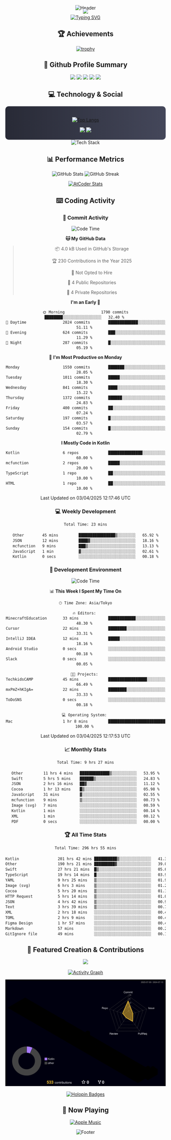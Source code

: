 <div align="center">
  
![Header](https://capsule-render.vercel.app/api?type=waving&color=gradient&customColorList=12&height=300&section=header&text=Welcome%20to%20Batapii's%20Universe&fontSize=50&animation=fadeIn&fontAlignY=40&desc=Android%20Developer%20|%20Kotlin%20LOVE%20)

<div style="margin-top: -20px;">
  <img src="https://readme-typing-svg.herokuapp.com/?lines=Crafting+Android+Experiences;Building+Tomorrow's+Apps+Today;Always+Learning,+Always+Growing&font=Fira%20Code&center=true&width=440&height=45&color=f75c7e&vCenter=true&size=22&pause=1000">
</div>

<a href="https://git.io/typing-svg">
  <img src="https://readme-typing-svg.demolab.com?font=Fira+Code&weight=600&size=28&duration=4000&pause=1000&center=true&vCenter=true&width=800&lines=Hey+there!+I'm+Batapii+%F0%9F%91%8B;Android+Developer+from+Japan+%F0%9F%87%AF%F0%9F%87%B5" alt="Typing SVG" />
</a>

## 🏆 Achievements

[![trophy](https://github-profile-trophy.vercel.app/?username=batapii&theme=onestar&no-frame=true&no-bg=true&column=8&rank=SECRET,SSS,SS,S,AAA,AA,A,B,C,?&margin-w=10&margin-h=10)](https://github.com/ryo-ma/github-profile-trophy)

## 🎯 Github Profile Summary

<div align="center">
  <img src="http://github-profile-summary-cards.vercel.app/api/cards/profile-details?username=batapii&theme=radical" />
  <img src="http://github-profile-summary-cards.vercel.app/api/cards/repos-per-language?username=batapii&theme=radical" />
  <img src="http://github-profile-summary-cards.vercel.app/api/cards/most-commit-language?username=batapii&theme=radical" />
  <img src="http://github-profile-summary-cards.vercel.app/api/cards/stats?username=batapii&theme=radical" />
  <img src="http://github-profile-summary-cards.vercel.app/api/cards/productive-time?username=batapii&theme=radical" />
</div>

## 💻 Technology & Social

<div align="center" style="background: linear-gradient(to right, #282A36, #44475A); padding: 20px; border-radius: 10px;">

[![Top Langs](https://github-readme-stats.vercel.app/api/top-langs/?username=batapii
)](https://github.com/anuraghazra/github-readme-stats)

<div style="margin-top: 15px">
<a href="https://github.com/batapii"><img src="https://img.shields.io/github/followers/batapii?style=for-the-badge&logo=github&label=Follow&color=ff6e96&labelColor=282A36"/></a>
<a href="https://twitter.com/batapii3939"><img src="https://img.shields.io/twitter/follow/batapii?style=for-the-badge&logo=twitter&color=1DA1F2&labelColor=282A36&label= Twitter"/></a>
</div>

</div>

<div align="center">
<img src="https://github-readme-tech-stack.vercel.app/api/cards?title=Tech+Stack&align=center&titleAlign=center&fontSize=20&lineHeight=10&lineCount=4&theme=github_dark&width=800&bg=%230D1117&badge=%23161B22&border=%2321262D&titleColor=%2358A6FF&line1=kotlin%2Ckotlin%2C0095D5%3Bandroid%2Candroid%2C00ff00%3Bjetpackcompose%2Cjetpack%2C4285F4%3B&line2=swift%2Cswift%2CFA7343%3Bfirebase%2Cfirebase%2CFFCA28%3Bgithub%2Cgithub%2C181717%3B&line3=typescript%2Ctypescript%2C3178C6%3Bgraphql%2Cgraphql%2CE10098%3Bsupabase%2Csupabase%2C3FCF8E%3B&line4=gradle%2Cgradle%2C02303A%3Bgitkraken%2Cgitkraken%2C179287%3Bpostman%2Cpostman%2CFF6C37%3B" alt="Tech Stack" />
</div>



## 📊 Performance Metrics

<div align="center">

![GitHub Stats](https://github-readme-stats.vercel.app/api?username=batapii&show_icons=true&theme=radical&hide_border=true&bg_color=0D1117)
![GitHub Streak](https://github-readme-streak-stats.herokuapp.com/?user=batapii&theme=radical&hide_border=true&background=0D1117)

[![AtCoder Stats](https://atcoder-readme-stats.vercel.app/stats/batapii3939?theme=dark&show_history=5&width=495)](https://github.com/iwbc-mzk/atcoder-readme-stats)

</div>

## ⌨️ Coding Activity

### 🌟 Commit Activity
<!--START_SECTION:commit-stats-->
![Code Time](http://img.shields.io/badge/Code%20Time-487%20hrs%2017%20mins-blue)

**🐱 My GitHub Data** 

> 📦 4.0 kB Used in GitHub's Storage 
 > 
> 🏆 230 Contributions in the Year 2025
 > 
> 🚫 Not Opted to Hire
 > 
> 📜 4 Public Repositories 
 > 
> 🔑 4 Private Repositories 
 > 
**I'm an Early 🐤** 

```text
🌞 Morning                1790 commits        ████████░░░░░░░░░░░░░░░░░   32.40 % 
🌆 Daytime                2824 commits        █████████████░░░░░░░░░░░░   51.11 % 
🌃 Evening                624 commits         ███░░░░░░░░░░░░░░░░░░░░░░   11.29 % 
🌙 Night                  287 commits         █░░░░░░░░░░░░░░░░░░░░░░░░   05.19 % 
```
📅 **I'm Most Productive on Monday** 

```text
Monday                   1550 commits        ███████░░░░░░░░░░░░░░░░░░   28.05 % 
Tuesday                  1011 commits        █████░░░░░░░░░░░░░░░░░░░░   18.30 % 
Wednesday                841 commits         ████░░░░░░░░░░░░░░░░░░░░░   15.22 % 
Thursday                 1372 commits        ██████░░░░░░░░░░░░░░░░░░░   24.83 % 
Friday                   400 commits         ██░░░░░░░░░░░░░░░░░░░░░░░   07.24 % 
Saturday                 197 commits         █░░░░░░░░░░░░░░░░░░░░░░░░   03.57 % 
Sunday                   154 commits         █░░░░░░░░░░░░░░░░░░░░░░░░   02.79 % 
```


**I Mostly Code in Kotlin** 

```text
Kotlin                   6 repos             ███████████████░░░░░░░░░░   60.00 % 
mcfunction               2 repos             █████░░░░░░░░░░░░░░░░░░░░   20.00 % 
TypeScript               1 repo              ██░░░░░░░░░░░░░░░░░░░░░░░   10.00 % 
HTML                     1 repo              ██░░░░░░░░░░░░░░░░░░░░░░░   10.00 % 
```




 Last Updated on 03/04/2025 12:17:46 UTC
<!--END_SECTION:commit-stats-->

### 💻 Weekly Development
<!--START_SECTION:wakatime-->

```txt
Total Time: 23 mins

Other        45 mins         ████████████████▒░░░░░░░░   65.92 %
JSON         12 mins         ████▓░░░░░░░░░░░░░░░░░░░░   18.16 %
mcfunction   9 mins          ███▒░░░░░░░░░░░░░░░░░░░░░   13.13 %
JavaScript   1 min           ▓░░░░░░░░░░░░░░░░░░░░░░░░   02.61 %
Kotlin       0 secs          ░░░░░░░░░░░░░░░░░░░░░░░░░   00.18 %
```

<!--END_SECTION:wakatime-->

### 🔨 Development Environment
<!--START_SECTION:dev-stats-->
![Code Time](http://img.shields.io/badge/Code%20Time-487%20hrs%2017%20mins-blue)

📊 **This Week I Spent My Time On** 

```text
🕑︎ Time Zone: Asia/Tokyo

🔥 Editors: 
MinecraftEducation       33 mins             ████████████░░░░░░░░░░░░░   48.30 % 
Cursor                   22 mins             ████████░░░░░░░░░░░░░░░░░   33.31 % 
IntelliJ IDEA            12 mins             █████░░░░░░░░░░░░░░░░░░░░   18.16 % 
Android Studio           0 secs              ░░░░░░░░░░░░░░░░░░░░░░░░░   00.18 % 
Slack                    0 secs              ░░░░░░░░░░░░░░░░░░░░░░░░░   00.05 % 

🐱‍💻 Projects: 
TechkidsCAMP             45 mins             █████████████████░░░░░░░░   66.49 % 
mxPmZ+hKIgA=             22 mins             ████████░░░░░░░░░░░░░░░░░   33.33 % 
ToDoSNS                  0 secs              ░░░░░░░░░░░░░░░░░░░░░░░░░   00.18 % 

💻 Operating System: 
Mac                      1 hr 8 mins         █████████████████████████   100.00 % 
```


 Last Updated on 03/04/2025 12:17:53 UTC
<!--END_SECTION:dev-stats-->

### 📈 Monthly Stats
<!--START_SECTION:wakamonth-->

```txt
Total Time: 9 hrs 27 mins

Other         11 hrs 4 mins   █████████████▒░░░░░░░░░░░   53.95 %
Swift         5 hrs 5 mins    ██████▒░░░░░░░░░░░░░░░░░░   24.83 %
JSON          2 hrs 16 mins   ██▓░░░░░░░░░░░░░░░░░░░░░░   11.12 %
Cocoa         1 hr 13 mins    █▒░░░░░░░░░░░░░░░░░░░░░░░   05.98 %
JavaScript    31 mins         ▓░░░░░░░░░░░░░░░░░░░░░░░░   02.55 %
mcfunction    9 mins          ▒░░░░░░░░░░░░░░░░░░░░░░░░   00.73 %
Image (svg)   7 mins          ░░░░░░░░░░░░░░░░░░░░░░░░░   00.59 %
Kotlin        1 min           ░░░░░░░░░░░░░░░░░░░░░░░░░   00.14 %
XML           1 min           ░░░░░░░░░░░░░░░░░░░░░░░░░   00.12 %
PDF           0 secs          ░░░░░░░░░░░░░░░░░░░░░░░░░   00.00 %
```

<!--END_SECTION:wakamonth-->

### 🏆 All Time Stats
<!--START_SECTION:wakaalltime-->

```txt
Total Time: 296 hrs 55 mins

Kotlin                 201 hrs 42 mins ██████████▒░░░░░░░░░░░░░░   41.39 %
Other                  190 hrs 21 mins █████████▓░░░░░░░░░░░░░░░   39.07 %
Swift                  27 hrs 21 mins  █▒░░░░░░░░░░░░░░░░░░░░░░░   05.62 %
TypeScript             19 hrs 14 mins  █░░░░░░░░░░░░░░░░░░░░░░░░   03.95 %
YAML                   9 hrs 25 mins   ▒░░░░░░░░░░░░░░░░░░░░░░░░   01.93 %
Image (svg)            6 hrs 3 mins    ▒░░░░░░░░░░░░░░░░░░░░░░░░   01.24 %
Cocoa                  5 hrs 20 mins   ▒░░░░░░░░░░░░░░░░░░░░░░░░   01.10 %
HTTP Request           5 hrs 14 mins   ▒░░░░░░░░░░░░░░░░░░░░░░░░   01.08 %
JSON                   4 hrs 42 mins   ▒░░░░░░░░░░░░░░░░░░░░░░░░   00.97 %
Text                   3 hrs 39 mins   ▒░░░░░░░░░░░░░░░░░░░░░░░░   00.75 %
XML                    2 hrs 18 mins   ░░░░░░░░░░░░░░░░░░░░░░░░░   00.47 %
TOML                   2 hrs 9 mins    ░░░░░░░░░░░░░░░░░░░░░░░░░   00.44 %
Figma Design           1 hr 57 mins    ░░░░░░░░░░░░░░░░░░░░░░░░░   00.40 %
Markdown               57 mins         ░░░░░░░░░░░░░░░░░░░░░░░░░   00.20 %
GitIgnore file         49 mins         ░░░░░░░░░░░░░░░░░░░░░░░░░   00.17 %
```

<!--END_SECTION:wakaalltime-->


## 🌟 Featured Creation & Contributions

<div align="center">
  <a href="https://github.com/batapii/ToDoSNS">
    <img src="https://github-readme-stats.vercel.app/api/pin/?username=batapii&repo=ToDoSNS&theme=radical&hide_border=true&bg_color=0D1117" />
  </a>

[![Activity Graph](https://github-readme-activity-graph.vercel.app/graph?username=batapii&custom_title=Contribution%20Graph&hide_border=true&theme=radical&bg_color=0D1117)](https://github.com/ashutosh00710/github-readme-activity-graph)

![3D Contrib](./profile-3d-contrib/profile-night-rainbow.svg)

[![Holopin Badges](https://holopin.me/batapii)](https://holopin.io/@batapii)

</div>

## 🎵 Now Playing

<div align="center">
  
[![Apple Music](https://music-profile.rayriffy.com/theme/dark.svg?uid=001005.6598667d2ffd4a10a4f429edd0ba24c4.1156)](https://github.com/rayriffy/apple-music-github-profile)

</div>

![Footer](https://capsule-render.vercel.app/api?type=waving&color=gradient&customColorList=12&height=100&section=footer)

</div>
